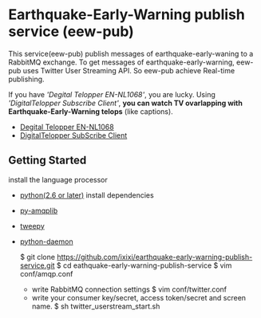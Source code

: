 Earthquake-Early-Warning publish service (eew-pub)
===========

This service(eew-pub) publish messages of earthquake-early-waning to a RabbitMQ exchange.
To get messages of earthquake-early-warning, eew-pub uses Twitter User Streaming API.
So eew-pub achieve Real-time publishing.

If you have *'Degital Telopper EN-NL1068'*, you are lucky.
Using *'DigitalTelopper Subscribe Client'*, **you can watch TV ovarlapping with Earthquake-Early-Warning telops** (like captions).

 * [Degital Telopper EN-NL1068](http://entis-marketing.jp/products/dt/nl1068/index.html)
 * [DigitalTelopper SubScribe Client](https://github.com/ixixi/digitaltelopper-subscribe-client)

## Getting Started

install the language processor
 * [python(2.6 or later)](http://www.python.org/getit/)
install dependencies
 *  [py-amqplib](http://entis-marketing.jp/products/dt/nl1068/index.html)
 *  [tweepy](https://github.com/joshthecoder/tweepy)
 *  [python-daemon](http://pypi.python.org/pypi/python-daemon/)


    $ git clone https://github.com/ixixi/earthquake-early-warning-publish-service.git
    $ cd eathquake-early-warning-publish-service
    $ vim conf/amqp.conf
     - write RabbitMQ connection settings
    $ vim conf/twitter.conf
     - write your consumer key/secret, access token/secret and screen name.
    $ sh twitter_userstream_start.sh


